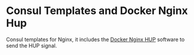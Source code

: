 # Consul Templates and Docker Nginx Hup
Consul templates for Nginx, it includes the [Docker Nginx HUP](https://github.com/migolo/dockernginxhup) software to send the HUP signal.
